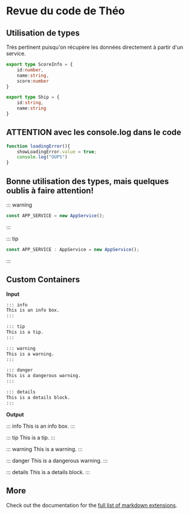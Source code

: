 # Revue du code de Théo

## Utilisation de types

Très pertinent puisqu'on récupère les données directement à partir d'un service.

````ts
export type ScoreInfo = {
    id:number,
    name:string,
    score:number
}

export type Ship = {
    id:string,
    name:string
}
````

## ATTENTION avec les console.log dans le code
````ts
function loadingError(){
    showLoadingError.value = true;
    console.log("OUPS")
}
````
## Bonne utilisation des types, mais quelques oublis à faire attention!

::: warning
````ts
const APP_SERVICE = new AppService();
````
:::

::: tip
````ts
const APP_SERVICE : AppService = new AppService();
````
:::


## Custom Containers

**Input**

```md
::: info
This is an info box.
:::

::: tip
This is a tip.
:::

::: warning
This is a warning.
:::

::: danger
This is a dangerous warning.
:::

::: details
This is a details block.
:::
```

**Output**

::: info
This is an info box.
:::

::: tip
This is a tip.
:::

::: warning
This is a warning.
:::

::: danger
This is a dangerous warning.
:::

::: details
This is a details block.
:::

## More

Check out the documentation for the [full list of markdown extensions](https://vitepress.dev/guide/markdown).
